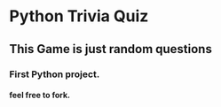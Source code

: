 # Python Trivia Quiz



## This Game is just random questions 




### First Python project.




#### feel free to fork.
